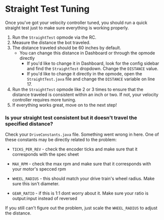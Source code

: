 # Straight Test Tuning

Once you've got your velocity controller tuned, you should run a quick straight test just to make sure everything is working properly.

1. Run the `StraightTest` opmode via the RC.
2. Measure the distance the bot traveled.
3. The distance traveled should be 60 inches by default.
   - You can change this distance in Dashboard or through the opmode directly
     - If you'd like to change it in Dashboard, look for the config sidebar and find the `StraightTest` dropdown. Change the `DISTANCE` value.
     - If you'd like to change it directly in the opmode, open the `StraightTest.java` file and change the `DISTANCE` variable on line 17.
4. Run the `StraightTest` opmode like 2 or 3 times to ensure that the distance traveled is consistent within an inch or two. If not, your velocity controller requires more tuning.
5. If everything works great, move on to the next step!

### **Is your straight test consistent but it doesn't travel the specified distance?**

Check your `DriveConstants.java` file. Something went wrong in here. One of these constants may be directly related to the problem:

- `TICKS_PER_REV` - check the encoder ticks and make sure that it corresponds with the spec sheet

- `MAX_RPM` - check the max rpm and make sure that it corresponds with your motor's specced rpm

- `WHEEL_RADIUS` - this should match your drive train's wheel radius. Make sure this isn't diameter.

- `GEAR_RATIO` - if this is 1:1 dont worry about it. Make sure your ratio is output:input instead of reversed

If you still can't figure out the problem, just scale the `WHEEL_RADIUS` to adjust the distance.
